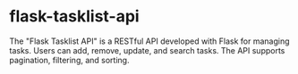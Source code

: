 # flask-tasklist-api
The "Flask Tasklist API" is a RESTful API developed with Flask for managing tasks. Users can add, remove, update, and search tasks. The API supports pagination, filtering, and sorting.

